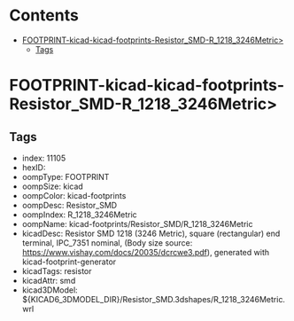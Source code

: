 



Contents
========

* [FOOTPRINT-kicad-kicad-footprints-Resistor_SMD-R_1218_3246Metric>](#footprint-kicad-kicad-footprints-resistor_smd-r_1218_3246metric)
	* [Tags](#tags)

# FOOTPRINT-kicad-kicad-footprints-Resistor_SMD-R_1218_3246Metric>

## Tags

- index: 11105
- hexID: 
- oompType: FOOTPRINT
- oompSize: kicad
- oompColor: kicad-footprints
- oompDesc: Resistor_SMD
- oompIndex: R_1218_3246Metric
- oompName: kicad-footprints/Resistor_SMD/R_1218_3246Metric
- kicadDesc: Resistor SMD 1218 (3246 Metric), square (rectangular) end terminal, IPC_7351 nominal, (Body size source: https://www.vishay.com/docs/20035/dcrcwe3.pdf), generated with kicad-footprint-generator
- kicadTags: resistor
- kicadAttr: smd
- kicad3DModel: ${KICAD6_3DMODEL_DIR}/Resistor_SMD.3dshapes/R_1218_3246Metric.wrl
